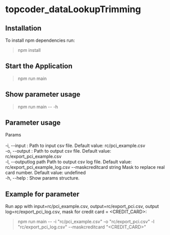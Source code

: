 # topcoder_dataLookupTrimming

## Installation

To install npm  dependencies run:

> npm install

## Start the Application

> npm run main

## Show parameter usage

> npm run main -- -h

## Parameter usage
Params <br />
 <br />
  -i, --input :    Path to input csv file. Default value: rc/pci_example.csv <br />
  -o, --output :   Path to output csv file. Default value: rc/export_pci_example.csv <br />
  -l, --outputlog path      Path to output csv log file. Default value: rc/export_pci_example_log.csv
  --maskcreditcard string   Mask to replace real card number. Default value: undefined <br />
  -h, --help :       Show params structure. <br />
  
  ## Example for parameter
  Run app with input=rc/pci_example.csv, output=rc/export_pci.csv, output log=rc/export_pci_log.csv, mask for credit card = <CREDIT_CARD>:
  > npm run main -- -i "rc/pci_example.csv" -o "rc/export_pci.csv" -l "rc/export_pci_log.csv" --maskcreditcard "<CREDIT_CARD>"
